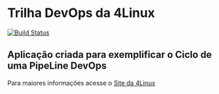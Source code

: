 # Trilha DevOps da 4Linux

<!-- Altere a Flag abaixo com sua URL do Travis -->
[![Build Status](https://travis-ci.org/kuhndera/DevOpsLab-HelloWorld.svg?branch=master)](https://travis-ci.org/kuhndera/DevOpsLab-HelloWorld)
## Aplicação criada para exemplificar o Ciclo de uma PipeLine DevOps


Para maiores informações acesse o [Site da 4Linux](https://www.4linux.com.br/cursos/devops)

